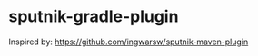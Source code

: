 sputnik-gradle-plugin
=====================

Inspired by: https://github.com/ingwarsw/sputnik-maven-plugin

